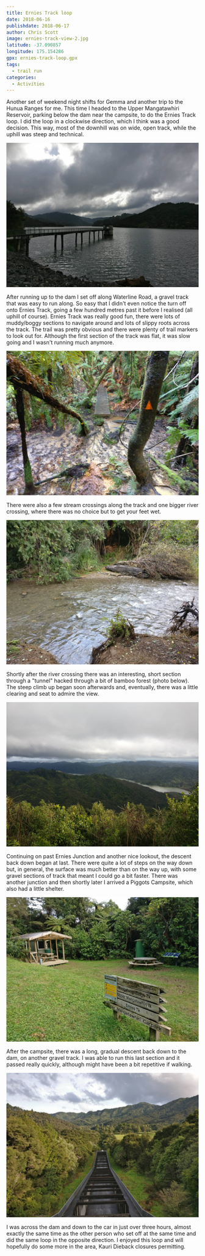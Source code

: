 ```yaml
---
title: Ernies Track loop
date: 2018-06-16
publishdate: 2018-06-17
author: Chris Scott
image: ernies-track-view-2.jpg
latitude: -37.090857
longitude: 175.154286
gpx: ernies-track-loop.gpx
tags:
  - trail run
categories:
  - Activities
---
```


Another set of weekend night shifts for Gemma and another trip to the Hunua Ranges for me.
This time I headed to the Upper Mangatawhiri Reservoir, parking below the dam near the campsite, to do the Ernies Track loop.
I did the loop in a clockwise direction, which I think was a good decision.
This way, most of the downhill was on wide, open track, while the uphill was steep and technical.

![Upper Mangatawhiri Reservoir](upper-mangatawhiri-reservoir-start.jpg)

After running up to the dam I set off along Waterline Road, a gravel track that was easy to run along.
So easy that I didn't even notice the turn off onto Ernies Track, going a few hundred metres past it before I realised (all uphill of course).
Ernies Track was really good fun, there were lots of muddy/boggy sections to navigate around and lots of slippy roots across the track.
The trail was pretty obvious and there were plenty of trail markers to look out for.
Although the first section of the track was flat, it was slow going and I wasn't running much anymore.

![Muddy section on Ernies Track](muddy.jpg)

There were also a few stream crossings along the track and one bigger river crossing, where there was no choice but to get your feet wet.

![River crossing](river-crossing.jpg)

Shortly after the river crossing there was an interesting, short section through a "tunnel" hacked through a bit of bamboo forest (photo below).
The steep climb up began soon afterwards and, eventually, there was a little clearing and seat to admire the view.

![View from Ernies Track](ernies-track-view-1.jpg)

Continuing on past Ernies Junction and another nice lookout, the descent back down began at last.
There were quite a lot of steps on the way down but, in general, the surface was much better than on the way up, with some gravel sections of track that meant I could go a bit faster.
There was another junction and then shortly later I arrived a Piggots Campsite, which also had a little shelter.

![Piggots Campsite](piggots-campsite.jpg)

After the campsite, there was a long, gradual descent back down to the dam, on another gravel track.
I was able to run this last section and it passed really quickly, although might have been a bit repetitive if walking.

![Dam overflow channel](overflow-channel.jpg)

I was across the dam and down to the car in just over three hours, almost exactly the same time as the other person who set off at the same time and did the same loop in the opposite direction.
I enjoyed this loop and will hopefully do some more in the area, Kauri Dieback closures permitting.
